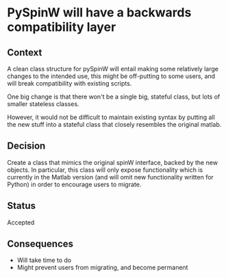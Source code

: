 # PySpinW will have a backwards compatibility layer

## Context

A clean class structure for pySpinW will entail making some relatively large changes to the intended use, this
might be off-putting to some users, and will break compatibility with existing scripts.

One big change is that there won't be a single big, stateful class, but lots of smaller stateless classes.

However, it would not be difficult to maintain existing syntax by putting all the new stuff into a stateful class that
closely resembles the original matlab.

## Decision

Create a class that mimics the original spinW interface, backed by the new objects. 
In particular, this class will only expose functionality which is currently in the Matlab version (and will omit new functionality written for Python) in order to encourage users to migrate.

## Status

Accepted

## Consequences

* Will take time to do
* Might prevent users from migrating, and become permanent
